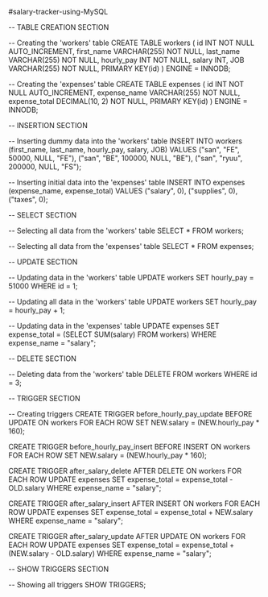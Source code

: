 #salary-tracker-using-MySQL

-- TABLE CREATION SECTION

-- Creating the 'workers' table
CREATE TABLE workers (
    id INT NOT NULL AUTO_INCREMENT,
    first_name VARCHAR(255) NOT NULL,
    last_name VARCHAR(255) NOT NULL,
    hourly_pay INT NOT NULL,
    salary INT,
    JOB VARCHAR(255) NOT NULL,
    PRIMARY KEY(id)
) ENGINE = INNODB;

-- Creating the 'expenses' table
CREATE TABLE expenses (
    id INT NOT NULL AUTO_INCREMENT,
    expense_name VARCHAR(255) NOT NULL,
    expense_total DECIMAL(10, 2) NOT NULL,
    PRIMARY KEY(id)
) ENGINE = INNODB;

-- INSERTION SECTION

-- Inserting dummy data into the 'workers' table
INSERT INTO workers (first_name, last_name, hourly_pay, salary, JOB)
VALUES ("san", "FE", 50000, NULL, "FE"),
       ("san", "BE", 100000, NULL, "BE"),
       ("san", "ryuu", 200000, NULL, "FS");

-- Inserting initial data into the 'expenses' table
INSERT INTO expenses (expense_name, expense_total)
VALUES ("salary", 0),
       ("supplies", 0),
       ("taxes", 0);

-- SELECT SECTION

-- Selecting all data from the 'workers' table
SELECT * FROM workers;

-- Selecting all data from the 'expenses' table
SELECT * FROM expenses;

-- UPDATE SECTION

-- Updating data in the 'workers' table
UPDATE workers
SET hourly_pay = 51000
WHERE id = 1;

-- Updating all data in the 'workers' table
UPDATE workers
SET hourly_pay = hourly_pay + 1;

-- Updating data in the 'expenses' table
UPDATE expenses
SET expense_total = (SELECT SUM(salary) FROM workers)
WHERE expense_name = "salary";

-- DELETE SECTION

-- Deleting data from the 'workers' table
DELETE FROM workers
WHERE id = 3;

-- TRIGGER SECTION

-- Creating triggers
CREATE TRIGGER before_hourly_pay_update
BEFORE UPDATE ON workers
FOR EACH ROW
SET NEW.salary = (NEW.hourly_pay * 160);

CREATE TRIGGER before_hourly_pay_insert
BEFORE INSERT ON workers
FOR EACH ROW
SET NEW.salary = (NEW.hourly_pay * 160);

CREATE TRIGGER after_salary_delete
AFTER DELETE ON workers
FOR EACH ROW
UPDATE expenses
SET expense_total = expense_total - OLD.salary
WHERE expense_name = "salary";

CREATE TRIGGER after_salary_insert
AFTER INSERT ON workers
FOR EACH ROW
UPDATE expenses
SET expense_total = expense_total + NEW.salary
WHERE expense_name = "salary";

CREATE TRIGGER after_salary_update
AFTER UPDATE ON workers
FOR EACH ROW
UPDATE expenses
SET expense_total = expense_total + (NEW.salary - OLD.salary)
WHERE expense_name = "salary";

-- SHOW TRIGGERS SECTION

-- Showing all triggers
SHOW TRIGGERS;
